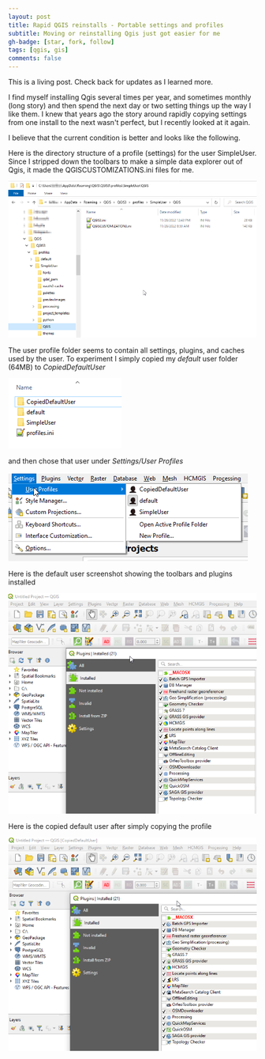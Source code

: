 ```yaml
---
layout: post
title: Rapid QGIS reinstalls - Portable settings and profiles
subtitle: Moving or reinstalling Qgis just got easier for me
gh-badge: [star, fork, follow]
tags: [qgis, gis]
comments: false
---
```


This is a living post. Check back for updates as I learned more.

I find myself installing Qgis several times per year, and sometimes monthly (long story) and then spend the next day or two setting things up the way I like them. I knew that years ago the story around rapidly copying settings from one install to the next wasn't perfect, but I recently looked at it again.

I believe that the current condition is better and looks like the following. 

Here is the directory structure of a profile (settings) for the user SimpleUser. Since I stripped down the toolbars to make a simple data explorer out of Qgis, it  made the QGISCUSTOMIZATIONS.ini files for me.

![](https://raw.githubusercontent.com/johnzastrow/johnzastrow.github.io/master/_posts/img/33c585aa4d205f3ae771b5187e70c634cfc0a7c7.png)

The user profile folder seems to contain all settings, plugins, and caches used by the user. To experiment I simply copied my *default* user folder (64MB) to *CopiedDefaultUser* 

![](https://raw.githubusercontent.com/johnzastrow/johnzastrow.github.io/master/_posts/img/8f83f436b35dc2dfcce00f9e79e45496a86fa37e.png)

and then chose that user under *Settings/User Profiles*

![](https://raw.githubusercontent.com/johnzastrow/johnzastrow.github.io/master/_posts/img/308488efb711756927c44c0f20bc29af43e8b550.png)

Here is the default user screenshot showing the toolbars and plugins installed

![](https://raw.githubusercontent.com/johnzastrow/johnzastrow.github.io/master/_posts/img/default_user.png)



Here is the copied default user after simply copying the profile

![](https://raw.githubusercontent.com/johnzastrow/johnzastrow.github.io/master/_posts/img/copied_user.png)


